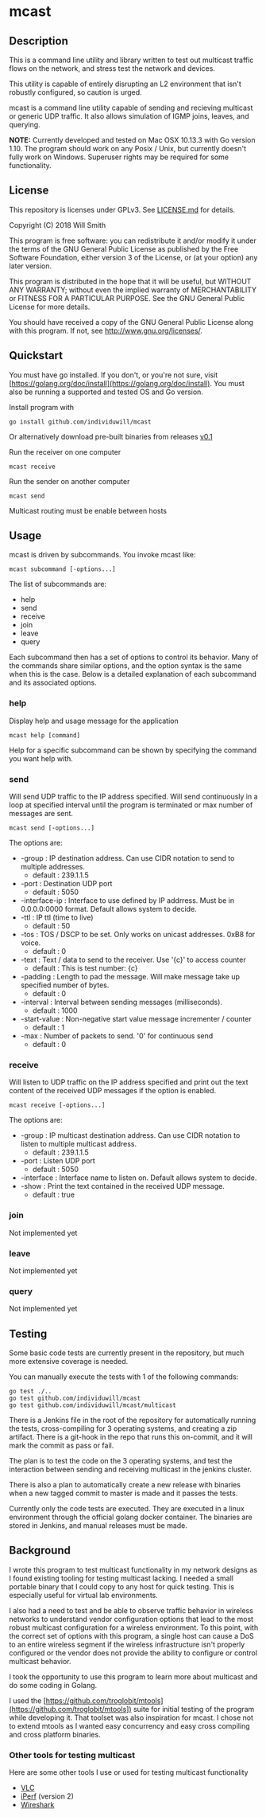 # mcast

## Description

This is a command line utility and library written to test out multicast
traffic flows on the network, and stress test the network and devices.

This utility is capable of entirely disrupting an L2 environment that isn't
robustly configured, so caution is urged.

mcast is a command line utility capable of sending and recieving multicast
or generic UDP traffic. It also allows simulation of IGMP joins, leaves, and
querying.

__NOTE:__ Currently developed and tested on Mac OSX 10.13.3 with Go version 1.10.
The program should work on any Posix / Unix, but currently doesn't fully work on
Windows. Superuser rights may be required for some functionality.

## License

This repository is licenses under GPLv3. See [LICENSE.md](./LICENSE.md) for details.

Copyright (C) 2018 Will Smith

This program is free software: you can redistribute it and/or modify
it under the terms of the GNU General Public License as published by
the Free Software Foundation, either version 3 of the License, or
(at your option) any later version.

This program is distributed in the hope that it will be useful,
but WITHOUT ANY WARRANTY; without even the implied warranty of
MERCHANTABILITY or FITNESS FOR A PARTICULAR PURPOSE.  See the
GNU General Public License for more details.

You should have received a copy of the GNU General Public License
along with this program.  If not, see <http://www.gnu.org/licenses/>.

## Quickstart

You must have go installed. If you don't, or you're not sure, visit [https://golang.org/doc/install](https://golang.org/doc/install). You must also be running a supported and tested
OS and Go version.

Install program with

    go install github.com/individuwill/mcast

Or alternatively download pre-built binaries from releases [v0.1](https://github.com/individuwill/mcast/releases/download/v0.1/binaries.zip)

Run the receiver on one computer

    mcast receive

Run the sender on another computer

    mcast send

Multicast routing must be enable between hosts

## Usage

mcast is driven by subcommands. You invoke mcast like:

    mcast subcommand [-options...]

The list of subcommands are:

* help
* send
* receive
* join
* leave
* query

Each subcommand then has a set of options to control its behavior. Many of
the commands share similar options, and the option syntax is the same when
this is the case. Below is a detailed explanation of each subcommand and
its associated options.

### help

Display help and usage message for the application

    mcast help [command]

Help for a specific subcommand can be shown by specifying the command you want
help with.

### send

Will send UDP traffic to the IP address specified. Will send continuously
in a loop at specified interval until the program is terminated or max number of messages
are sent.

    mcast send [-options...]

The options are:

* -group : IP destination address. Can use CIDR notation to send to multiple addresses.
  * default : 239.1.1.5
* -port : Destination UDP port
  * default : 5050
* -interface-ip : Interface to use defined by IP addrress. Must be in 0.0.0.0:0000 format. Default allows system to decide.
* -ttl : IP ttl (time to live)
  * default : 50
* -tos : TOS / DSCP to be set. Only works on unicast addresses. 0xB8 for voice.
  * default : 0
* -text : Text / data to send to the receiver. Use '{c}' to access counter
  * default : This is test number: {c}
* -padding : Length to pad the message. Will make message take up specified number of bytes.
  * default : 0
* -interval : Interval between sending messages (milliseconds).
  * default : 1000
* -start-value : Non-negative start value message incrementer / counter
  * default : 1
* -max : Number of packets to send. '0' for continuous send
  * default : 0

### receive

Will listen to UDP traffic on the IP address specified and print out the text
content of the received UDP messages if the option is enabled.

    mcast receive [-options...]

The options are:

* -group : IP multicast destination address. Can use CIDR notation to listen to multiple multicast address.
  * default : 239.1.1.5
* -port : Listen UDP port
  * default : 5050
* -interface : Interface name to listen on. Default allows system to decide.
* -show : Print the text contained in the received UDP message.
  * default : true

### join

Not implemented yet

### leave

Not implemented yet

### query

Not implemented yet

## Testing

Some basic code tests are currently present in the repository, but much more
extensive coverage is needed.

You can manually execute the tests with 1 of the following commands:

    go test ./..
    go test github.com/individuwill/mcast
    go test github.com/individuwill/mcast/multicast

There is a Jenkins file in the root of the repository for automatically running
the tests, cross-compiling for 3 operating systems, and creating a zip artifact.
There is a git-hook in the repo that runs this on-commit, and it will mark the
commit as pass or fail.

The plan is to test the code on the 3 operating systems, and test the interaction
between sending and receiving multicast in the jenkins cluster.

There is also a plan to automatically create a new release with binaries when
a new tagged commit to master is made and it passes the tests.

Currently only the code tests are executed. They are executed in a linux
environment through the official golang docker container. The binaries are stored
in Jenkins, and manual releases must be made.

## Background

I wrote this program to test multicast functionality in my network designs as I found
existing tooling for testing multicast lacking. I needed a small portable binary
that I could copy to any host for quick testing. This is especially useful for
virtual lab environments.

I also had a need to test and be able to observe traffic behavior in wireless
networks to understand vendor configuration options that lead to the most robust
multicast configuration for a wireless environment. To this point, with the correct
set of options with this program, a single host can cause a DoS to an entire wireless
segment if the wireless infrastructure isn't properly configured or the vendor does
not provide the ability to configure or control multicast behavior.

I took the opportunity to use this program to learn more about multicast and
do some coding in Golang.

I used the [https://github.com/troglobit/mtools](https://github.com/troglobit/mtools]) suite for initial testing of the program while developing it. That toolset was also inspiration for mcast. I chose not to extend
mtools as I wanted easy concurrency and easy cross compiling and cross platform binaries.

### Other tools for testing multicast

Here are some other tools I use or used for testing multicast functionality

* [VLC](https://www.videolan.org)
* [iPerf](https://iperf.fr/) (version 2)
* [Wireshark](https://www.wireshark.org/)
